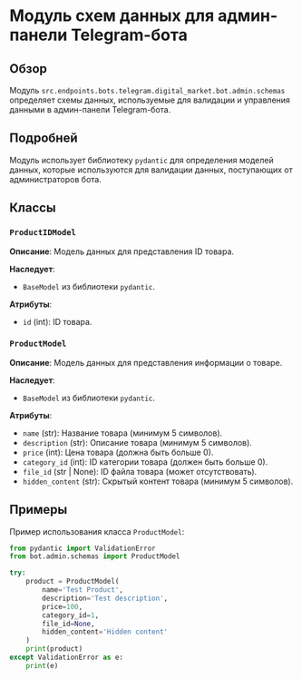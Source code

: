 # Модуль схем данных для админ-панели Telegram-бота

## Обзор

Модуль `src.endpoints.bots.telegram.digital_market.bot.admin.schemas` определяет схемы данных, используемые для валидации и управления данными в админ-панели Telegram-бота.

## Подробней

Модуль использует библиотеку `pydantic` для определения моделей данных, которые используются для валидации данных, поступающих от администраторов бота.

## Классы

### `ProductIDModel`

**Описание**: Модель данных для представления ID товара.

**Наследует**:

*   `BaseModel` из библиотеки `pydantic`.

**Атрибуты**:

*   `id` (int): ID товара.

### `ProductModel`

**Описание**: Модель данных для представления информации о товаре.

**Наследует**:

*   `BaseModel` из библиотеки `pydantic`.

**Атрибуты**:

*   `name` (str): Название товара (минимум 5 символов).
*   `description` (str): Описание товара (минимум 5 символов).
*   `price` (int): Цена товара (должна быть больше 0).
*   `category_id` (int): ID категории товара (должен быть больше 0).
*   `file_id` (str | None): ID файла товара (может отсутствовать).
*   `hidden_content` (str): Скрытый контент товара (минимум 5 символов).

## Примеры

Пример использования класса `ProductModel`:

```python
from pydantic import ValidationError
from bot.admin.schemas import ProductModel

try:
    product = ProductModel(
        name='Test Product',
        description='Test description',
        price=100,
        category_id=1,
        file_id=None,
        hidden_content='Hidden content'
    )
    print(product)
except ValidationError as e:
    print(e)
```